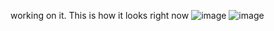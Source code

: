 working on it. This is how it looks right now
![image](https://github.com/itsPronay/RemindMeApk/assets/78101731/58732b9a-0bd2-4270-9f35-e8a0320649bf) ![image](https://github.com/itsPronay/RemindMeApk/assets/78101731/afb0be35-4a69-4179-8227-2d0f0ec9d983)

